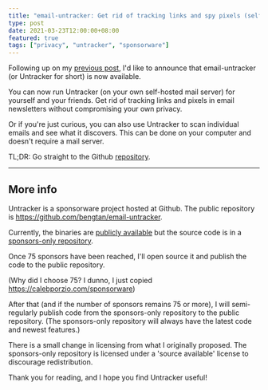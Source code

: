 ```yaml
---
title: "email-untracker: Get rid of tracking links and spy pixels (self-hosted)"
type: post
date: 2021-03-23T12:00:00+08:00
featured: true
tags: ["privacy", "untracker", "sponsorware"]
---
```


Following up on my [previous post](/blog/untracker-remove-tracking-from-email/), I'd like to announce that email-untracker (or Untracker for short) is now available.

You can now run Untracker (on your own self-hosted mail server) for yourself and your friends. Get rid of tracking links and pixels in email newsletters without compromising your own privacy.

Or if you're just curious, you can also use Untracker to scan individual emails and see what it discovers. This can be done on your computer and doesn't require a mail server.

TL;DR: Go straight to the Github [repository](https://github.com/bengtan/email-untracker).

----

## More info

Untracker is a sponsorware project hosted at Github. The public repository is https://github.com/bengtan/email-untracker.

Currently, the binaries are [publicly available](https://github.com/bengtan/email-untracker/releases) but the source code is in a [sponsors-only repository](https://github.com/bengtan/email-untracker-sponsorware/).

Once 75 sponsors have been reached, I'll open source it and publish the code to the public repository.

(Why did I choose 75? I dunno, I just copied https://calebporzio.com/sponsorware)

After that (and if the number of sponsors remains 75 or more), I will semi-regularly publish code from the sponsors-only repository to the public repository. (The sponsors-only repository will always have the latest code and newest features.)

There is a small change in licensing from what I originally proposed. The sponsors-only repository is licensed under a 'source available' license to discourage redistribution.

Thank you for reading, and I hope you find Untracker useful!
